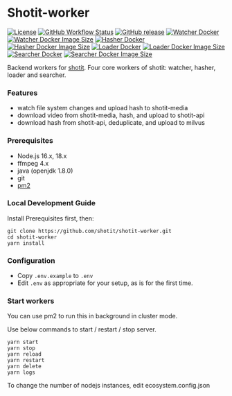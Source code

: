 # Shotit-worker

[![License](https://img.shields.io/github/license/shotit/shotit-worker.svg?style=flat-square)](https://github.com/shotit/shotit-worker/blob/master/LICENSE)
[![GitHub Workflow Status](https://img.shields.io/github/actions/workflow/status/shotit/shotit-worker/docker-image.yml?branch=main&style=flat-square)](https://github.com/shotit/shotit-worker/actions)
[![GitHub release](https://img.shields.io/github/release/shotit/shotit-worker.svg)](https://github.com/shotit/shotit-worker/releases/latest)
[![Watcher Docker](https://img.shields.io/docker/pulls/lesliewong007/shotit-worker-watcher?style=flat-square)](https://hub.docker.com/r/lesliewong007/shotit-worker-watcher)
[![Watcher Docker Image Size](https://img.shields.io/docker/image-size/lesliewong007/shotit-worker-watcher/v0.9.3?style=flat-square)](https://hub.docker.com/r/lesliewong007/shotit-worker-watcher)
[![Hasher Docker](https://img.shields.io/docker/pulls/lesliewong007/shotit-worker-hasher?style=flat-square)](https://hub.docker.com/r/lesliewong007/shotit-worker-hasher)
[![Hasher Docker Image Size](https://img.shields.io/docker/image-size/lesliewong007/shotit-worker-hasher/v0.9.3?style=flat-square)](https://hub.docker.com/r/lesliewong007/shotit-worker-hasher)
[![Loader Docker](https://img.shields.io/docker/pulls/lesliewong007/shotit-worker-loader?style=flat-square)](https://hub.docker.com/r/lesliewong007/shotit-worker-loader)
[![Loader Docker Image Size](https://img.shields.io/docker/image-size/lesliewong007/shotit-worker-loader/v0.9.3?style=flat-square)](https://hub.docker.com/r/lesliewong007/shotit-worker-loader)
[![Searcher Docker](https://img.shields.io/docker/pulls/lesliewong007/shotit-worker-searcher?style=flat-square)](https://hub.docker.com/r/lesliewong007/shotit-worker-searcher)
[![Searcher Docker Image Size](https://img.shields.io/docker/image-size/lesliewong007/shotit-worker-searcher/v0.9.3?style=flat-square)](https://hub.docker.com/r/lesliewong007/shotit-worker-searcher)

Backend workers for [shotit](https://github.com/shotit/shotit). Four core workers of shotit: watcher, hasher, loader and searcher.

### Features

- watch file system changes and upload hash to shotit-media
- download video from shotit-media, hash, and upload to shotit-api
- download hash from shotit-api, deduplicate, and upload to milvus

### Prerequisites

- Node.js 16.x, 18.x
- ffmpeg 4.x
- java (openjdk 1.8.0)
- git
- [pm2](https://pm2.keymetrics.io/)

### Local Development Guide

Install Prerequisites first, then:

```
git clone https://github.com/shotit/shotit-worker.git
cd shotit-worker
yarn install
```

### Configuration

- Copy `.env.example` to `.env`
- Edit `.env` as appropriate for your setup, as is for the first time.

### Start workers

You can use pm2 to run this in background in cluster mode.

Use below commands to start / restart / stop server.

```
yarn start
yarn stop
yarn reload
yarn restart
yarn delete
yarn logs
```

To change the number of nodejs instances, edit ecosystem.config.json
